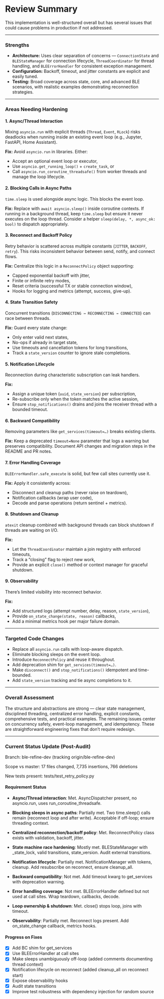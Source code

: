 # Review Summary

This implementation is well-structured overall but has several issues that could cause problems in production if not addressed.

---

### Strengths

- **Architecture:** Uses clear separation of concerns — `ConnectionState` and `BLEStateManager` for connection lifecycle, `ThreadCoordinator` for thread handling, and `BLEErrorHandler` for consistent exception management.
- **Configuration:** Backoff, timeout, and jitter constants are explicit and easily tuned.
- **Testing:** Broad coverage across state, core, and advanced BLE scenarios, with realistic examples demonstrating reconnection strategies.

---

### Areas Needing Hardening

#### 1. Async/Thread Interaction

Mixing `asyncio.run` with explicit threads (`Thread`, `Event`, `RLock`) risks deadlocks when running inside an existing event loop (e.g., Jupyter, FastAPI, Home Assistant).

**Fix:** Avoid `asyncio.run` in libraries. Either:

- Accept an optional event loop or executor,
- Use `asyncio.get_running_loop()` + `create_task`, or
- Call `asyncio.run_coroutine_threadsafe()` from worker threads and manage the loop lifecycle.

#### 2. Blocking Calls in Async Paths

`time.sleep` is used alongside async logic. This blocks the event loop.

**Fix:** Replace with `await asyncio.sleep()` inside coroutine contexts. If running in a background thread, keep `time.sleep` but ensure it never executes on the loop thread. Consider a helper `sleep(delay, *, async_ok: bool)` to dispatch appropriately.

#### 3. Reconnect and Backoff Policy

Retry behavior is scattered across multiple constants (`JITTER`, `BACKOFF`, `retry`). This risks inconsistent behavior between send, notify, and connect flows.

**Fix:** Centralize this logic in a `ReconnectPolicy` object supporting:

- Capped exponential backoff with jitter,
- Finite or infinite retry modes,
- Reset criteria (successful TX or stable connection window),
- Hooks for logging and metrics (attempt, success, give-up).

#### 4. State Transition Safety

Concurrent transitions (`DISCONNECTING → RECONNECTING → CONNECTED`) can race between threads.

**Fix:** Guard every state change:

- Only enter valid next states,
- No-ops if already in target state,
- Use timeouts and cancellation tokens for long transitions,
- Track a `state_version` counter to ignore stale completions.

#### 5. Notification Lifecycle

Reconnection during characteristic subscription can leak handlers.

**Fix:**

- Assign a unique token (`uuid`, `state_version`) per subscription,
- Re-subscribe only when the token matches the active session,
- Ensure `stop_notifications()` drains and joins the receiver thread with a bounded timeout.

#### 6. Backward Compatibility

Removing parameters like `get_services(timeout=…)` breaks existing clients.

**Fix:** Keep a deprecated `timeout=None` parameter that logs a warning but preserves compatibility. Document API changes and migration steps in the README and PR notes.

#### 7. Error Handling Coverage

`BLEErrorHandler.safe_execute` is solid, but few call sites currently use it.

**Fix:** Apply it consistently across:

- Disconnect and cleanup paths (never raise on teardown),
- Notification callbacks (wrap user code),
- Decode and parse operations (return sentinel + metrics).

#### 8. Shutdown and Cleanup

`atexit` cleanup combined with background threads can block shutdown if threads are waiting on I/O.

**Fix:**

- Let the `ThreadCoordinator` maintain a join registry with enforced timeouts,
- Track a “closing” flag to reject new work,
- Provide an explicit `close()` method or context manager for graceful shutdown.

#### 9. Observability

There’s limited visibility into reconnect behavior.

**Fix:**

- Add structured logs (attempt number, delay, reason, `state_version`),
- Provide `on_state_change(state, reason)` callbacks,
- Add a minimal metrics hook per major failure domain.

---

### Targeted Code Changes

- Replace all `asyncio.run` calls with loop-aware dispatch.
- Eliminate blocking sleeps on the event loop.
- Introduce `ReconnectPolicy` and reuse it throughout.
- Add deprecation shim for `get_services(timeout=…)`.
- Make `disconnect()` and `stop_notifications()` idempotent and time-bounded.
- Add `state_version` tracking and tie async completions to it.

---

### Overall Assessment

The structure and abstractions are strong — clear state management, disciplined threading, centralized error handling, explicit constants, comprehensive tests, and practical examples. The remaining issues center on concurrency safety, event-loop management, and idempotency. These are straightforward engineering fixes that don’t require redesign.

---

### Current Status Update (Post-Audit)

Branch: ble-refine-dev (tracking origin/ble-refine-dev)

Scope vs master: 17 files changed, 7,735 insertions, 766 deletions

New tests present: tests/test_retry_policy.py

#### Requirement Status

- **Async/Thread interaction**: Met. AsyncDispatcher present, no asyncio.run, uses run_coroutine_threadsafe.

- **Blocking sleeps in async paths**: Partially met. Two time.sleep() calls remain (reconnect loop and after write). Acceptable if off-loop; ensure threading context.

- **Centralized reconnection/backoff policy**: Met. ReconnectPolicy class exists with validation, backoff, jitter.

- **State machine race hardening**: Mostly met. BLEStateManager with _state_lock, valid transitions, state_version. Audit external transitions.

- **Notification lifecycle**: Partially met. NotificationManager with tokens, cleanup. Add resubscribe on reconnect, ensure cleanup_all.

- **Backward compatibility**: Not met. Add timeout kwarg to get_services with deprecation warning.

- **Error handling coverage**: Not met. BLEErrorHandler defined but not used at call sites. Wrap teardown, callbacks, decode.

- **Loop ownership & shutdown**: Met. close() stops loop, joins with timeout.

- **Observability**: Partially met. Reconnect logs present. Add on_state_change callback, metrics hooks.

#### Progress on Fixes

- [x] Add BC shim for get_services
- [x] Use BLEErrorHandler at call sites
- [x] Make sleeps unambiguously off-loop (added comments documenting thread context)
- [x] Notification lifecycle on reconnect (added cleanup_all on reconnect start)
- [x] Expose observability hooks
- [x] Audit state transitions
- [x] Improve test robustness with dependency injection for random source
